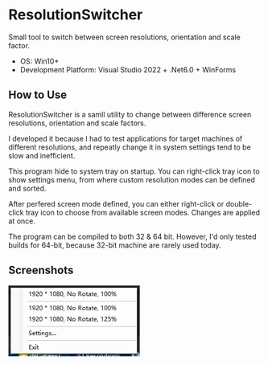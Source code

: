 # ResolutionSwitcher

Small tool to switch between screen resolutions, orientation and scale factor.

- OS: Win10+
- Development Platform: Visual Studio 2022 + .Net6.0 + WinForms

## How to Use

ResolutionSwitcher is a samll utility to change between difference screen resolutions, orientation and scale factors. 

I developed it because I had to test applications for target machines of different resolutions, and repeatly change it in system settings tend to be slow and inefficient.

This program hide to system tray on startup. You can right-click tray icon to show settings menu, from where custom resolution modes can be defined and sorted.

After perfered screen mode defined, you can either right-click or double-click tray icon to choose from available screen modes. Changes are applied at once.

The program can be compiled to both 32 & 64 bit. However, I'd only tested builds for 64-bit, because 32-bit machine are rarely used today.

## Screenshots

![Tray Menu](https://raw.githubusercontent.com/shuhari/ResolutionSwitcher/master/screenshots/tray-menu.png)
